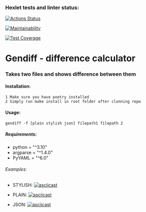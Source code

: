 ### Hexlet tests and linter status:
[![Actions Status](https://github.com/zhecaman/python-project-50/workflows/hexlet-check/badge.svg)](https://github.com/zhecaman/python-project-50/actions)

[![Maintainability](https://api.codeclimate.com/v1/badges/ad98374d508671d91203/maintainability)](https://codeclimate.com/github/zhecaman/python-project-50/maintainability)

[![Test Coverage](https://api.codeclimate.com/v1/badges/ad98374d508671d91203/test_coverage)](https://codeclimate.com/github/zhecaman/python-project-50/test_coverage)

# Gendiff - difference calculator
### Takes two files and shows difference between them
#### Installation:
    1 Make sure you have poetry installed
    2 Simply run make install in root folder after clonning repo 
#### Usage:
`gendiff -f [plain stylish json] filepath1 filepath 2`

##### Requirements:
- python = "^3.10"
- argparse = "^1.4.0"
- PyYAML = "^6.0"

###### Examples:
- STYLISH:
[![asciicast](https://asciinema.org/a/yC8h0G5yEceu7Fd9sK1rgv72N.svg)](https://asciinema.org/a/yC8h0G5yEceu7Fd9sK1rgv72N)

- PLAIN:
[![asciicast](https://asciinema.org/a/aYi9jsENWuhMUI1Ur5OP8mLBh.svg)](https://asciinema.org/a/aYi9jsENWuhMUI1Ur5OP8mLBh)

- JSON:
[![asciicast](https://asciinema.org/a/6lEw94PxPXRzqIA4bRtslO0dR.svg)](https://asciinema.org/a/6lEw94PxPXRzqIA4bRtslO0dR)
